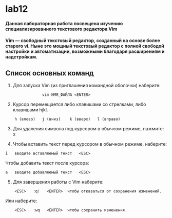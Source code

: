 # lab12
#### Данная лабораторная работа посвещена изучению специализированного текстового редактора Vim
#### Vim — свободный текстовый редактор, созданный на основе более старого vi. Ныне это мощный текстовый редактор с полной свободой настройки и автоматизации, возможными благодаря расширениям и надстройкам. 

## Список основных команд 
1. Для запуска Vim (из приглашения командной оболочки) наберите:
```
			    vim ИМЯ_ФАЙЛА <ENTER>
```
2. Курсор перемещается либо клавишами со стрелками, либо клавишами hjkl.
```
	h (влево)	j (вниз)	k (вверх)	l (вправо)
```
3. Для удаления символа под курсором в обычном режиме, нажмите:  x

4. Чтобы вставить текст перед курсором в обычном режиме, наберите:
```
i   вводите вставляемый текст   <ESC>
```
Чтобы добавить текст после курсора: 
```
a   вводите добавляемый текст   <ESC>
```
5. Для завершения работы с Vim наберите:
```
	<ESC>   :q!   <ENTER>  чтобы отказаться от сохранения изменений.
```
Или наберите:
```
	<ESC>   :wq   <ENTER>  чтобы сохранить изменения.
```
